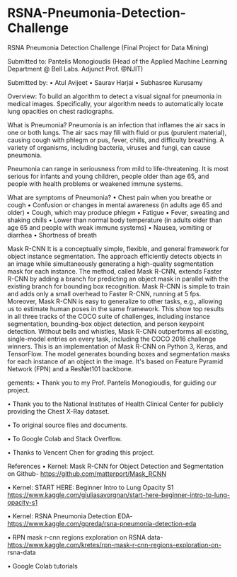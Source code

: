 # RSNA-Pneumonia-Detection-Challenge
RSNA Pneumonia Detection Challenge
(Final Project for Data Mining)

Submitted to:
Pantelis Monogioudis
(Head of the Applied Machine Learning Department @ Bell Labs.
Adjunct Prof. @NJIT)


Submitted by:
•	Atul Avijeet
•	Saurav Harjai
•	Subhasree Kurusamy

Overview:
To build an algorithm to detect a visual signal for pneumonia in medical images. Specifically, your algorithm needs to automatically locate lung opacities on chest radiographs.

 

What is Pneumonia?
Pneumonia is an infection that inflames the air sacs in one or both lungs. The air sacs may fill with fluid or pus (purulent material), causing cough with phlegm or pus, fever, chills, and difficulty breathing. A variety of organisms, including bacteria, viruses and fungi, can cause pneumonia.

Pneumonia can range in seriousness from mild to life-threatening. It is most serious for infants and young children, people older than age 65, and people with health problems or weakened immune systems.

What are symptoms of Pneumonia?
•	Chest pain when you breathe or cough
•	Confusion or changes in mental awareness (in adults age 65 and older)
•	Cough, which may produce phlegm
•	Fatigue
•	Fever, sweating and shaking chills
•	Lower than normal body temperature (in adults older than age 65 and people with weak immune systems)
•	Nausea, vomiting or diarrhea
•	Shortness of breath


Mask R-CNN
It is a conceptually simple, flexible, and general framework for object instance segmentation. The approach efficiently detects objects in an image while simultaneously generating a high-quality segmentation mask for each instance. The method, called Mask R-CNN, extends Faster R-CNN by adding a branch for predicting an object mask in parallel with the existing branch for bounding box recognition. Mask R-CNN is simple to train and adds only a small overhead to Faster R-CNN, running at 5 fps. Moreover, Mask R-CNN is easy to generalize to other tasks, e.g., allowing us to estimate human poses in the same framework. This show top results in all three tracks of the COCO suite of challenges, including instance segmentation, bounding-box object detection, and person keypoint detection. Without bells and whistles, Mask R-CNN outperforms all existing, single-model entries on every task, including the COCO 2016 challenge winners. 
This is an implementation of Mask R-CNN on Python 3, Keras, and TensorFlow. The model generates bounding boxes and segmentation masks for each instance of an object in the image. It's based on Feature Pyramid Network (FPN) and a ResNet101 backbone.

gements:
•	Thank you to my Prof. Pantelis Monogioudis, for guiding our project.

•	Thank you to the National Institutes of Health Clinical Center for publicly providing the Chest X-Ray dataset.

•	To original source files and documents.

•	To Google Colab and Stack Overflow.

•	Thanks to Vencent Chen for grading this project.



References
•	Kernel: Mask R-CNN for Object Detection and Segmentation on Github- https://github.com/matterport/Mask_RCNN

•	Kernel: START HERE: Beginner Intro to Lung Opacity S1
https://www.kaggle.com/giuliasavorgnan/start-here-beginner-intro-to-lung-opacity-s1

•	Kernel: RSNA Pneumonia Detection EDA-
            https://www.kaggle.com/gpreda/rsna-pneumonia-detection-eda

•	RPN mask r-cnn regions exploration on RSNA data-    https://www.kaggle.com/kretes/rpn-mask-r-cnn-regions-exploration-on- rsna-data

•	Google Colab tutorials
          


